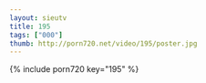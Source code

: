 ```yaml
--- 
layout: sieutv
title: 195
tags: ["000"]
thumb: http://porn720.net/video/195/poster.jpg
---
```

{% include porn720 key="195" %} 
